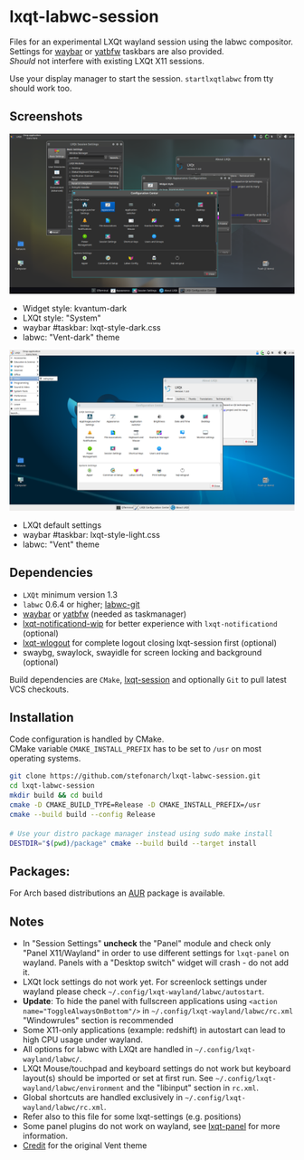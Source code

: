 # lxqt-labwc-session

Files for an experimental LXQt wayland session using the labwc compositor.<br>
Settings for [waybar] or [yatbfw] taskbars are also provided.<br>
*Should* not interfere with existing LXQt X11 sessions.

Use your display manager to start the session.
`startlxqtlabwc` from tty should work too.

## Screenshots

![LXQt-labwc dark](labwc-dark.png)

* Widget style: kvantum-dark
* LXQt style: "System"
* waybar #taskbar: lxqt-style-dark.css
* labwc: "Vent-dark" theme



![LXQt-labwc dark](labwc-light.png)

* LXQt default settings
* waybar #taskbar: lxqt-style-light.css
* labwc: "Vent" theme

## Dependencies

* `LXQt` minimum version 1.3
* `labwc` 0.6.4 or higher; [labwc-git]
* [waybar] or [yatbfw] (needed as taskmanager)
* [lxqt-notificationd-wip] for better experience with `lxqt-notificationd` (optional)
* [lxqt-wlogout] for complete logout closing lxqt-session first (optional)
* swaybg, swaylock, swayidle for screen locking and background (optional)

Build dependencies are `CMake`, [lxqt-session] and optionally
`Git` to pull latest VCS checkouts.

## Installation

Code configuration is handled by CMake.<br>
CMake variable `CMAKE_INSTALL_PREFIX` has to be set to `/usr` on most operating systems.

```bash
git clone https://github.com/stefonarch/lxqt-labwc-session.git
cd lxqt-labwc-session
mkdir build && cd build
cmake -D CMAKE_BUILD_TYPE=Release -D CMAKE_INSTALL_PREFIX=/usr
cmake --build build --config Release

# Use your distro package manager instead using sudo make install
DESTDIR="$(pwd)/package" cmake --build build --target install
```

## Packages:

For Arch based distributions an [AUR] package is available.

## Notes

* In "Session Settings" **uncheck** the "Panel" module and check only
  "Panel X11/Wayland" in order to use different settings for `lxqt-panel`
  on wayland. Panels with a "Desktop switch" widget will crash - do not add it.
* LXQt lock settings do not work yet. For screenlock settings under wayland
  please check `~/.config/lxqt-wayland/labwc/autostart`.
* **Update**: To hide the panel with fullscreen applications using `<action name="ToggleAlwaysOnBottom"/>` in `~/.config/lxqt-wayland/labwc/rc.xml` "Windowrules" section is recommended
* Some X11-only applications (example: redshift) in autostart
  can lead to high CPU usage under wayland.
* All options for labwc with LXQt are handled in `~/.config/lxqt-wayland/labwc/`.
* LXQt Mouse/touchpad and keyboard settings do not work but keyboard layout(s)
  should be imported or set at first run. See
  `~/.config/lxqt-wayland/labwc/environment` and the "libinput" section in `rc.xml`.
* Global shortcuts are handled exclusively in `~/.config/lxqt-wayland/labwc/rc.xml`.
* Refer also to this file for some lxqt-settings (e.g. positions)
* Some panel plugins do not work on wayland, see [lxqt-panel] for more information.
* [Credit] for the original Vent theme


[AUR]:                    https://aur.archlinux.org/packages/lxqt-labwc-session-git
[labwc-git]:              https://github.com/labwc/labwc/
[lxqt-notificationd-wip]: https://github.com/stefonarch/lxqt-notificationd/tree/wip_layer_shell_qt/
[lxqt-panel]:             https://github.com/stefonarch/LXQt-Wayland-files/blob/main/lxqt-panel.md
[lxqt-session]:           https://github.com/lxqt/lxqt-session/
[yatbfw]:                 https://github.com/selairi/yatbfw/
[waybar]:                 https://github.com/Alexays/Waybar/
[lxqt-wlogout]:           https://github.com/stefonarch/lxqt-wlogout
[Credit]:                 https://github.com/addy-dclxvi/openbox-theme-collections
